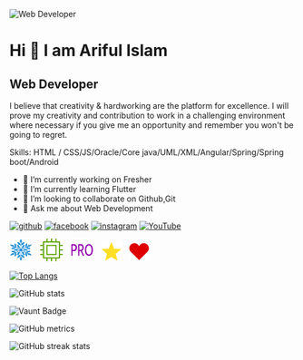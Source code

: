![Web Developer](https://media.licdn.com/dms/image/D5616AQEe4g22u3kufA/profile-displaybackgroundimage-shrink_350_1400/0/1679419913183?e=1723680000&v=beta&t=a_hl_A_nqs9MbSEz5KVFPmqRg1VDFbwJaxEGFK_ST7Y)

# Hi 👋 I am Ariful Islam
## Web Developer
I believe that creativity & hardworking are the platform for excellence. I will prove my creativity and contribution to work in a challenging environment where necessary if you give me an opportunity and remember you won't be going to regret.

Skills:     HTML / CSS/JS/Oracle/Core java/UML/XML/Angular/Spring/Spring boot/Android

- 🔭 I’m currently working on Fresher 
- 🌱 I’m currently learning Flutter 
- 👯 I’m looking to collaborate on Github,Git 
- 💬 Ask me about Web Development 


[<img src='https://cdn.jsdelivr.net/npm/simple-icons@3.0.1/icons/github.svg' alt='github' height='40'>](https://github.com/arifulsoft)  [<img src='https://cdn.jsdelivr.net/npm/simple-icons@3.0.1/icons/facebook.svg' alt='facebook' height='40'>](https://www.facebook.com/https://www.facebook.com/profile.php?id=100027493650354)  [<img src='https://cdn.jsdelivr.net/npm/simple-icons@3.0.1/icons/instagram.svg' alt='instagram' height='40'>](https://www.instagram.com/https://www.instagram.com/ariful__isalm?igsh=dm1reTVrbm9qaWFn/)  [<img src='https://cdn.jsdelivr.net/npm/simple-icons@3.0.1/icons/youtube.svg' alt='YouTube' height='40'>](https://www.youtube.com/channel/https://studio.youtube.com/channel/UCFlF8vsydPtCex48O-0zT6w)  

<a href='https://archiveprogram.github.com/'><img src='https://raw.githubusercontent.com/acervenky/animated-github-badges/master/assets/acbadge.gif' width='40' height='40'></a> <a href='https://docs.github.com/en/developers'><img src='https://raw.githubusercontent.com/acervenky/animated-github-badges/master/assets/devbadge.gif' width='40' height='40'></a> <a href='https://github.com/pricing'><img src='https://raw.githubusercontent.com/acervenky/animated-github-badges/master/assets/pro.gif' width='40' height='40'></a> <a href='https://stars.github.com/'><img src='https://raw.githubusercontent.com/acervenky/animated-github-badges/master/assets/starbadge.gif' width='35' height='35'></a> <a href='https://docs.github.com/en/github/supporting-the-open-source-community-with-github-sponsors'><img src='https://raw.githubusercontent.com/acervenky/animated-github-badges/master/assets/sponsorbadge.gif' width='35' height='35'></a> 

[![Top Langs](https://github-readme-stats.vercel.app/api/top-langs/?username=arifulsoft)](https://github.com/anuraghazra/github-readme-stats)

![GitHub stats](https://github-readme-stats.vercel.app/api?username=arifulsoft&show_icons=true&count_private=true)  

![Vaunt Badge](https://api.vaunt.dev/v1/github/entities/arifulsoft/contributions?format=svg&private=true)  

![GitHub metrics](https://metrics.lecoq.io/arifulsoft)  

![GitHub streak stats](https://streak-stats.demolab.com/?user=arifulsoft)  


